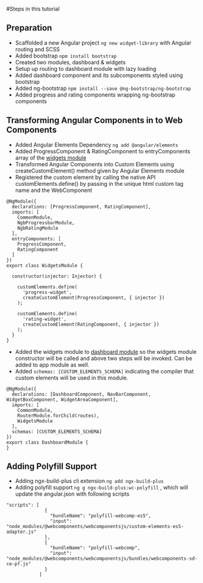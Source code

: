 #Steps in this tutorial

## Preparation
* Scaffolded a new Angular project `ng new widget-library` with Angular routing and SCSS
* Added bootstrap `npm install bootstrap`
* Created two modules, dashboard & widgets
* Setup up routing to dashboard module with lazy loading    
* Added dashboard component and its subcomponents styled using bootstrap
* Added ng-bootstrap `npm install --save @ng-bootstrap/ng-bootstrap` 
* Added progress and rating components wrapping ng-bootstrap components

## Transforming Angular Components in to Web Components
* Added Angular Elements Dependency `ng add @angular/elements`
* Added ProgressComponent & RatingComponent to entryComponents array of the [widgets module](src/app/widgets/widgets.module.ts)     
* Transformed Angular Components into Custom Elements using createCustomElement() method given by Angular Elements module
* Registered the custom element by calling the native API customElements.define() by passing in the unique html custom tag name and the WebComponent
```
@NgModule({
  declarations: [ProgressComponent, RatingComponent],
  imports: [
    CommonModule,
    NgbProgressbarModule,
    NgbRatingModule
  ],
  entryComponents: [
    ProgressComponent,
    RatingComponent
  ]
})
export class WidgetsModule {

  constructor(injector: Injector) {

    customElements.define(
      'progress-widget',
      createCustomElement(ProgressComponent, { injector })
    );

    customElements.define(
      'rating-widget',
      createCustomElement(RatingComponent, { injector })
    );
  }
}
```
* Added the  widgets module to  [dashboard module](src/app/dashboard/dashboard.module.ts) so the widgets module constructor will be called and above two steps will be invoked. Can be added to app module as well.
* Added `schemas: [CUSTOM_ELEMENTS_SCHEMA]` indicating the compiler that custom elements will be used in this module.
```
@NgModule({
  declarations: [DashboardComponent, NavBarComponent, WidgetBoxComponent, WidgetAreaComponent],
  imports: [
    CommonModule,
    RouterModule.forChild(routes),
    WidgetsModule
  ],
  schemas: [CUSTOM_ELEMENTS_SCHEMA]
})
export class DashboardModule {
}
```
## Adding Polyfill Support
* Adding ngx-build-plus cli extension `ng add ngx-build-plus`
* Adding polyfill support `ng g ngx-build-plus:wc-polyfill` , which will update the angular.json with following scripts       
```
"scripts": [
              {
                "bundleName": "polyfill-webcomp-es5",
                "input": "node_modules/@webcomponents/webcomponentsjs/custom-elements-es5-adapter.js"
              },
              {
                "bundleName": "polyfill-webcomp",
                "input": "node_modules/@webcomponents/webcomponentsjs/bundles/webcomponents-sd-ce-pf.js"
              }
            ]
```


